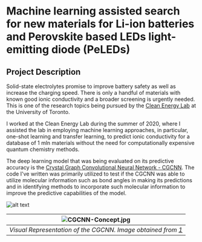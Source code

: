 # Machine learning assisted search for new materials for Li-ion batteries and Perovskite based LEDs light-emitting diode (PeLEDs)

## Project Description
Solid-state  electrolytes  promise  to  improve  battery  safety  as  well  as  increase  the charging speed. There  is only  a handful of materials with known good ionic conductivity and a broader screening  is  urgently  needed. This is one of the research topics being pursued by the [Clean Energy Lab](http://cleanenergy.utoronto.ca/research/) at the University of Toronto.

I worked at the Clean Energy Lab during the summer of 2020, where I assisted the lab in employing machine learning approaches, in particular, one-shot learning and transfer learning, to predict ionic conductivity for a database of 1 mln materials without the need for computationally expensive quantum chemistry methods. 

The deep learning model that was being evaluated on its predictive accuracy is the [Crystal Graph Convolutional Neural Network - CGCNN](https://github.com/txie-93/cgcnn). The code I've written was primarily utilized to test if the CGCNN was able to utilize molecular information such as bond angles in making its predictions and in identifying methods to incorporate such molecular information to improve the predictive capabilities of the model.  

![alt text]([http://url/to/img.png](https://user-images.githubusercontent.com/65557678/169933303-f9da64cd-1a38-4e81-9554-0818de13ef66.png))

| ![CGCNN-Concept.jpg](https://user-images.githubusercontent.com/65557678/169933303-f9da64cd-1a38-4e81-9554-0818de13ef66.png) | 
|:--:| 
| *Visual Representation of the CGCNN. Image obtained from [1](https://arxiv.org/pdf/1710.10324.pdf)* |

